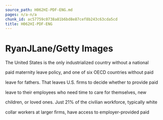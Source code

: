 ```yaml
---
source_path: H062HI-PDF-ENG.md
pages: n/a-n/a
chunk_id: ac57759c0738a81b6bd8e87cef8b243c63cda5cd
title: H062HI-PDF-ENG
---
```

# RyanJLane/Getty Images

The United States is the only industrialized country without a national

paid maternity leave policy, and one of six OECD countries without paid

leave for fathers. That leaves U.S. ﬁrms to decide whether to provide paid

leave to their employees who need time to care for themselves, new

children, or loved ones. Just 21% of the civilian workforce, typically white

collar workers at larger ﬁrms, have access to employer-provided paid
